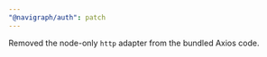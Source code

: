 ```yaml
---
"@navigraph/auth": patch
---
```


Removed the node-only `http` adapter from the bundled Axios code.
